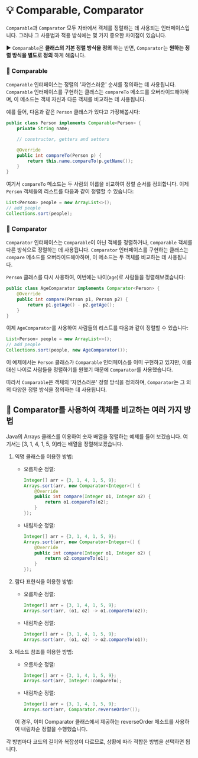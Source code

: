 # 💡 Comparable, Comparator
`Comparable`과 `Comparator` 모두 자바에서 객체를 정렬하는 데 사용되는 인터페이스입니다. 그러나 그 사용법과 적용 방식에는 몇 가지 중요한 차이점이 있습니다.

▶️ `Comparable`은 __클래스의 기본 정렬 방식을 정의__ 하는 반면, `Comparator`는 __원하는 정렬 방식을 별도로 정의__ 하게 해줍니다.
### 📌 Comparable
`Comparable` 인터페이스는 정렬의 '자연스러운' 순서를 정의하는 데 사용됩니다. `Comparable` 인터페이스를 구현하는 클래스는 `compareTo` 메소드를 오버라이드해야하며, 이 메소드는 객체 자신과 다른 객체를 비교하는 데 사용됩니다.

예를 들어, 다음과 같은 `Person` 클래스가 있다고 가정해봅시다:

```java
public class Person implements Comparable<Person> {
    private String name;

    // constructor, getters and setters

    @Override
    public int compareTo(Person p) {
        return this.name.compareTo(p.getName());
    }
}
```

여기서 `compareTo` 메소드는 두 사람의 이름을 비교하여 정렬 순서를 정의합니다. 이제 `Person` 객체들의 리스트를 다음과 같이 정렬할 수 있습니다:

```java
List<Person> people = new ArrayList<>();
// add people
Collections.sort(people);
```

### 📌 Comparator
`Comparator` 인터페이스는 `Comparable`이 아닌 객체를 정렬하거나, `Comparable` 객체를 다른 방식으로 정렬하는 데 사용됩니다. `Comparator` 인터페이스를 구현하는 클래스는 `compare` 메소드를 오버라이드해야하며, 이 메소드는 두 객체를 비교하는 데 사용됩니다.

`Person` 클래스를 다시 사용하여, 이번에는 나이(`age`)로 사람들을 정렬해보겠습니다:

```java
public class AgeComparator implements Comparator<Person> {
    @Override
    public int compare(Person p1, Person p2) {
        return p1.getAge() - p2.getAge();
    }
}
```

이제 `AgeComparator`를 사용하여 사람들의 리스트를 다음과 같이 정렬할 수 있습니다:

```java
List<Person> people = new ArrayList<>();
// add people
Collections.sort(people, new AgeComparator());
```

이 예제에서는 `Person` 클래스가 `Comparable` 인터페이스를 이미 구현하고 있지만, 이름 대신 나이로 사람들을 정렬하기를 원했기 때문에 `Comparator`를 사용했습니다.

따라서 `Comparable`은 객체의 '자연스러운' 정렬 방식을 정의하며, `Comparator`는 그 외의 다양한 정렬 방식을 정의하는 데 사용됩니다.

## 📍 Comparator를 사용하여 객체를 비교하는 여러 가지 방법
Java의 Arrays 클래스를 이용하여 숫자 배열을 정렬하는 예제를 들어 보겠습니다. 여기서는 [3, 1, 4, 1, 5, 9]라는 배열을 정렬해보겠습니다.

1. 익명 클래스를 이용한 방법:

   - 오름차순 정렬:

     ```java
     Integer[] arr = {3, 1, 4, 1, 5, 9};
     Arrays.sort(arr, new Comparator<Integer>() {
         @Override
         public int compare(Integer o1, Integer o2) {
             return o1.compareTo(o2);
         }
     });
     ```

   - 내림차순 정렬:

     ```java
     Integer[] arr = {3, 1, 4, 1, 5, 9};
     Arrays.sort(arr, new Comparator<Integer>() {
         @Override
         public int compare(Integer o1, Integer o2) {
             return o2.compareTo(o1);
         }
     });
     ```

2. 람다 표현식을 이용한 방법:

   - 오름차순 정렬:

     ```java
     Integer[] arr = {3, 1, 4, 1, 5, 9};
     Arrays.sort(arr, (o1, o2) -> o1.compareTo(o2));
     ```

   - 내림차순 정렬:

     ```java
     Integer[] arr = {3, 1, 4, 1, 5, 9};
     Arrays.sort(arr, (o1, o2) -> o2.compareTo(o1));
     ```

3. 메소드 참조를 이용한 방법:

   - 오름차순 정렬:

     ```java
     Integer[] arr = {3, 1, 4, 1, 5, 9};
     Arrays.sort(arr, Integer::compareTo);
     ```

   - 내림차순 정렬:

     ```java
     Integer[] arr = {3, 1, 4, 1, 5, 9};
     Arrays.sort(arr, Comparator.reverseOrder());
     ```

   이 경우, 이미 Comparator 클래스에서 제공하는 reverseOrder 메소드를 사용하여 내림차순 정렬을 수행했습니다.

각 방법마다 코드의 길이와 복잡성이 다르므로, 상황에 따라 적합한 방법을 선택하면 됩니다.
